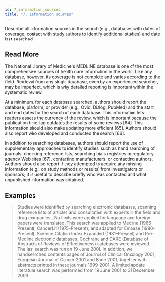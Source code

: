 ```yaml
---
id: 7_information_sources
title: "7. Information sources"
---
```

Describe all information sources in the search (e.g., databases with dates of coverage, contact with study authors to identify additional studies) and date last searched.

## Read More

The National Library of Medicine's MEDLINE database is one of the most comprehensive sources of health care information in the world. Like any database, however, its coverage is not complete and varies according to the field. Retrieval from any single database, even by an experienced searcher, may be imperfect, which is why detailed reporting is important within the systematic review.

At a minimum, for each database searched, authors should report the database, platform, or provider (e.g., Ovid, Dialog, PubMed) and the start and end dates for the search of each database. This information lets readers assess the currency of the review, which is important because the publication time-lag outdates the results of some reviews [64]. This information should also make updating more efficient [65]. Authors should also report who developed and conducted the search [66].

In addition to searching databases, authors should report the use of supplementary approaches to identify studies, such as hand searching of journals, checking reference lists, searching trials registries or regulatory agency Web sites [67], contacting manufacturers, or contacting authors. Authors should also report if they attempted to acquire any missing information (e.g., on study methods or results) from investigators or sponsors; it is useful to describe briefly who was contacted and what unpublished information was obtained.

## Examples

> Studies were identified by searching electronic databases, scanning reference lists of articles and consultation with experts in the field and drug companies…No limits were applied for language and foreign papers were translated. This search was applied to Medline (1966–Present), CancerLit (1975–Present), and adapted for Embase (1980–Present), Science Citation Index Expanded (1981–Present) and Pre-Medline electronic databases. Cochrane and DARE (Database of Abstracts of Reviews of Effectiveness) databases were reviewed…The last search was run on 19 June 2001. In addition, we handsearched contents pages of Journal of Clinical Oncology 2001, European Journal of Cancer 2001 and Bone 2001, together with abstracts printed in these journals 1999–2001. A limited update literature search was performed from 19 June 2001 to 31 December 2003.